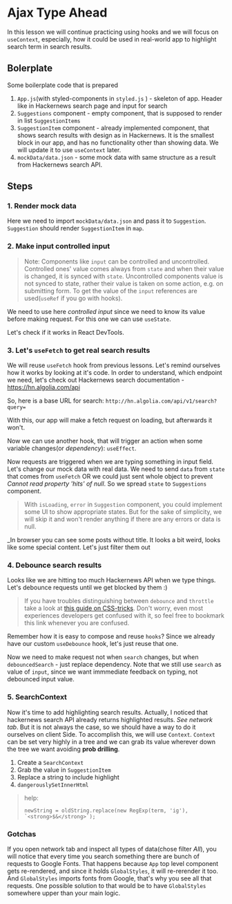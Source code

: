 # Ajax Type Ahead

In this lesson we will continue practicing using hooks and we will focus on `useContext`, especially, how it could be used in real-world app to highlight search term in search results.

## Bolerplate

Some boilerplate code that is prepared

1. `App.js`(with styled-components in `styled.js` ) - skeleton of app. Header like in Hackernews search page and input for search
2. `Suggestions` component - empty component, that is supposed to render in list `SuggestionItems`
3. `SuggestionItem` component - already implemented component, that shows search results with design as in Hackernews. It is the smallest block in our app, and has no functionality other than showing data. We will update it to use `useContext` later.
4. `mockData/data.json` - some mock data with same structure as a result from Hackernews search API.

## Steps

### 1. Render mock data 

Here we need to import `mockData/data.json` and pass it to `Suggestion`. `Suggestion` should render `SuggestionItem` in `map`.

### 2. Make input controlled input

> Note: Components like `input` can be controlled and uncontrolled. Controlled ones' value comes always from `state` and when their value is changed, it is synced with `state`. Uncontrolled components value is not synced to state, rather their value is taken on some action, e.g. on submitting form. To get the value of the `input` references are used(`useRef` if you go with hooks).

We need to use here _controlled input_ since we need to know its value before making request. For this one we can use `useState`.

Let's check if it works in React DevTools.

### 3. Let's `useFetch` to get real search results

We will reuse `useFetch` hook from previous lessons. Let's remind ourselves how it works by looking at it's code. In order to understand, which endpoint we need, let's check out Hackernews search documentation - https://hn.algolia.com/api

So, here is a base URL for search: `http://hn.algolia.com/api/v1/search?query=`

With this, our app will make a fetch request on loading, but afterwards it won't.

Now we can use another hook, that will trigger an action when some variable changes(or _dependency_): `useEffect`.

Now requests are triggered when we are typing something in input field. Let's change our mock data with real data. We need to send `data` from `state` that comes from `useFetch` OR we could just sent whole object to prevent _Cannot read property 'hits' of null_. So we spread `state` to `Suggestions` component.

> With `isLoading`, `error` in `Suggestion` component, you could implement some UI to show appropriate states. But for the sake of simplicity, we will skip it and won't render anything if there are any errors or data is null.

_In browser you can see some posts without title. It looks a bit weird, looks like some special content. Let's just filter them out

### 4. Debounce search results

Looks like we are hitting too much Hackernews API when we type things. Let's debounce requests until we get blocked by them :) 

> If you have troubles distinguishing between `debounce` and `throttle` take a look at [this guide on CSS-tricks](https://css-tricks.com/debouncing-throttling-explained-examples/). Don't worry, even most experiences developers get confused with it, so feel free to bookmark this link whenever you are confused.

Remember how it is easy to compose and reuse `hooks`? Since we already have our custom `useDebounce` hook, let's just reuse that one.

Now we need to make request not when `search` changes, but when `debouncedSearch` - just replace dependency. Note that we still use `search` as value of `input`, since we want immmediate feedback on typing, not debounced input value.

### 5. SearchContext

Now it's time to add highlighting search results. Actually, I noticed that hackernews search API already returns highlighted results. _See network tab_. But it is not always the case, so we should have a way to do it ourselves on client Side. To accomplish this, we will use `Context`. `Context` can be set very highly in a tree and we can grab its value wherever down the tree we want avoiding **prob drilling**. 

1. Create a `SearchContext`
2. Grab the value in `SuggestionItem`
3. Replace a string to include highlight
4. `dangerouslySetInnerHtml`

> help:
> ```
> newString = oldString.replace(new RegExp(term, 'ig'), `<strong>$&</strong>`);
> ```

### Gotchas

If you open network tab and inspect all types of data(chose filter _All_), you will notice that every time you search something there are bunch of requests to Google Fonts. That happens because `App` top level component gets re-rendered, and since it holds `GlobalStyles`, it will re-rerender it too. And `GlobalStyles` imports fonts from Google, that's why you see all that requests. One possible solution to that would be to have `GlobalStyles` somewhere upper than your main logic.